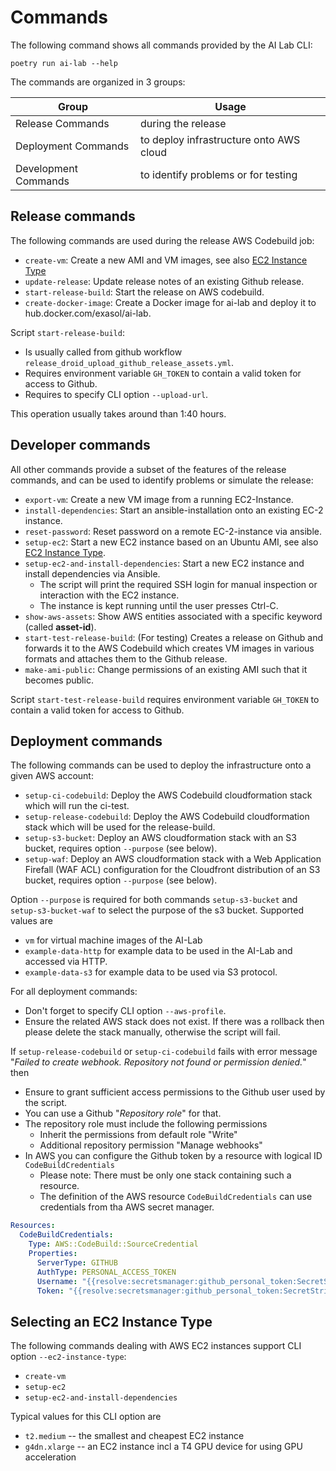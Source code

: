 # Commands

The following command shows all commands provided by the AI Lab CLI:
```shell
poetry run ai-lab --help
```

The commands are organized in 3 groups:

| Group                | Usage                                   |
|----------------------|-----------------------------------------|
| Release Commands     | during the release                      |
| Deployment Commands  | to deploy infrastructure onto AWS cloud |
| Development Commands | to identify problems or for testing     |

## Release commands

The following commands are used during the release AWS Codebuild job:
* `create-vm`: Create a new AMI and VM images, see also [EC2 Instance Type](#selecting-an-ec2-instance-type)
* `update-release`: Update release notes of an existing Github release.
* `start-release-build`: Start the release on AWS codebuild.
* `create-docker-image`: Create a Docker image for ai-lab and deploy it to hub.docker.com/exasol/ai-lab.

Script `start-release-build`:
* Is usually called from github workflow `release_droid_upload_github_release_assets.yml`.
* Requires environment variable `GH_TOKEN` to contain a valid token for access to Github.
* Requires to specify CLI option `--upload-url`.

This operation usually takes around than 1:40 hours.

## Developer commands

All other commands provide a subset of the features of the release commands, and can be used to identify problems or simulate the release:
* `export-vm`: Create a new VM image from a running EC2-Instance.
* `install-dependencies`: Start an ansible-installation onto an existing EC-2 instance.
* `reset-password`: Reset password on a remote EC-2-instance via ansible.
* `setup-ec2`: Start a new EC2 instance based on an Ubuntu AMI, see also [EC2 Instance Type](#selecting-an-ec2-instance-type).
* `setup-ec2-and-install-dependencies`: Start a new EC2 instance and install dependencies via Ansible.
  * The script will print the required SSH login for manual inspection or interaction with the EC2 instance.
  * The instance is kept running until the user presses Ctrl-C.
* `show-aws-assets`: Show AWS entities associated with a specific keyword (called __asset-id__).
* `start-test-release-build`: (For testing) Creates a release on Github and forwards it to the AWS Codebuild which creates VM images in various formats and attaches them to the Github release.
* `make-ami-public`: Change permissions of an existing AMI such that it becomes public.

Script `start-test-release-build` requires environment variable `GH_TOKEN` to contain a valid token for access to Github.

## Deployment commands

The following commands can be used to deploy the infrastructure onto a given AWS account:
* `setup-ci-codebuild`: Deploy the AWS Codebuild cloudformation stack which will run the ci-test.
* `setup-release-codebuild`: Deploy the AWS Codebuild cloudformation stack which will be used for the release-build.
* `setup-s3-bucket`: Deploy an AWS cloudformation stack with an S3 bucket, requires option `--purpose` (see below).
* `setup-waf`: Deploy an AWS cloudformation stack with a Web Application Firefall (WAF ACL) configuration for the Cloudfront distribution of an S3 bucket, requires option `--purpose` (see below).

Option `--purpose` is required for both commands `setup-s3-bucket` and `setup-s3-bucket-waf` to select the purpose of the s3 bucket. Supported values are
* `vm` for virtual machine images of the AI-Lab
* `example-data-http` for example data to be used in the AI-Lab and accessed via HTTP.
* `example-data-s3` for example data to be used via S3 protocol.

For all deployment commands:
* Don't forget to specify CLI option `--aws-profile`.
* Ensure the related AWS stack does not exist. If there was a rollback then please delete the stack manually, otherwise the script will fail.

If `setup-release-codebuild` or `setup-ci-codebuild` fails with error message "_Failed to create webhook. Repository not found or permission denied._" then
* Ensure to grant sufficient access permissions to the Github user used by the script.
* You can use a Github "_Repository role_" for that.
* The repository role must include the following permissions
  * Inherit the permissions from default role "Write"
  * Additional repository permission "Manage webhooks"
* In AWS you can configure the Github token by a resource with logical ID `CodeBuildCredentials`
  * Please note: There must be only one stack containing such a resource.
  * The definition of the AWS resource `CodeBuildCredentials` can use credentials from tha AWS secret manager.

```yaml
Resources:
  CodeBuildCredentials:
    Type: AWS::CodeBuild::SourceCredential
    Properties:
      ServerType: GITHUB
      AuthType: PERSONAL_ACCESS_TOKEN
      Username: "{{resolve:secretsmanager:github_personal_token:SecretString:github_user_name}}"
      Token: "{{resolve:secretsmanager:github_personal_token:SecretString:github_personal_token}}"
```

## Selecting an EC2 Instance Type

The following commands dealing with AWS EC2 instances support CLI option `--ec2-instance-type`:

* `create-vm`
* `setup-ec2`
* `setup-ec2-and-install-dependencies`

Typical values for this CLI option are
* `t2.medium` -- the smallest and cheapest EC2 instance
* `g4dn.xlarge` -- an EC2 instance incl a T4 GPU device for using GPU acceleration
